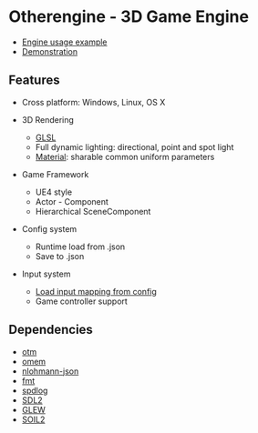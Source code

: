 # Otherengine - 3D Game Engine

* [Engine usage example](https://github.com/Othereum/Otherengine-TestGame)
* [Demonstration](https://www.youtube.com/playlist?list=PLRimg1E-To2HJn1jtpYQXFujjI4dbRUsY)

## Features

* Cross platform: Windows, Linux, OS X

* 3D Rendering
  * [GLSL](https://github.com/Othereum/Otherengine/wiki/Shader-programming)
  * Full dynamic lighting: directional, point and spot light
  * [Material](https://github.com/Othereum/Otherengine/wiki/Graphic-Assets#material): sharable common uniform parameters

* Game Framework
  * UE4 style
  * Actor - Component
  * Hierarchical SceneComponent

* Config system
  * Runtime load from .json
  * Save to .json

* Input system
  * [Load input mapping from config](https://github.com/Othereum/Otherengine/wiki/Input-mapping-config)
  * Game controller support

## Dependencies

* [otm](https://github.com/Othereum/otm)
* [omem](https://github.com/Othereum/omem)
* [nlohmann-json](https://github.com/nlohmann/json)
* [fmt](https://github.com/fmtlib/fmt)
* [spdlog](https://github.com/gabime/spdlog)
* [SDL2](https://www.libsdl.org/download-2.0.php)
* [GLEW](https://github.com/nigels-com/glew)
* [SOIL2](https://github.com/SpartanJ/SOIL2)
